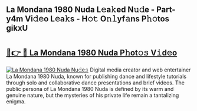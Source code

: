 ## La Mondana 1980 Nuda L𝚎a𝚔ed N𝚞𝚍e - Part-y4m Vi𝚍𝚎o L𝚎a𝚔s - H𝚘𝚝 O𝚗𝚕yf𝚊ns P𝚑𝚘tos gikxU

# <h2><a href="http://kf6kev.oniu.top/?m=La+Mondana+1980+Nuda">🔗👉 🔴 La Mondana 1980 Nuda P𝚑ot𝚘𝚜 V𝚒d𝚎o</a></h2>

[![La Mondana 1980 Nuda Nu𝚍e𝚜](https://i.imgur.com/0qMVB7G.gif)](http://kf6kev.oniu.top/?m=La+Mondana+1980+Nuda)
Digital media creator and web entertainer La Mondana 1980 Nuda, known for publishing dance and lifestyle tutorials through solo and collaborative dance presentations and brief videos. The public persona of La Mondana 1980 Nuda is defined by its warm and genuine nature, but the mysteries of his private life remain a tantalizing enigma.  
